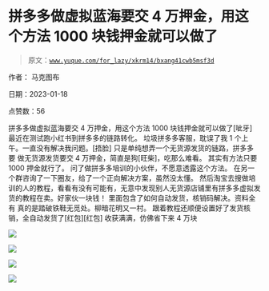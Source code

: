 # 拼多多做虚拟蓝海要交 4 万押金，用这个方法 1000 块钱押金就可以做了

> 原文：[`www.yuque.com/for_lazy/xkrm14/bxang41cwb5msf3d`](https://www.yuque.com/for_lazy/xkrm14/bxang41cwb5msf3d)



作者： 马克图布 

日期：2023-01-18 

点赞数：56 

拼多多做虚拟蓝海要交 4 万押金，用这个方法 1000 块钱押金就可以做了[呲牙] 最近在测试跑小红书到拼多多的链路转化。 垃圾拼多多客服，耽误了我 1 个上午。一直没有解决我问题。[捂脸] 只是单纯想弄一个无货源发货的链路，拼多多要 做无货源发货要交 4 万押金，简直是狗[旺柴]，吃那么难看。 其实有方法只要 1000 押金就行了。 问了做拼多多培训的小伙伴，不愿意透露这个方法。 在另一个群咨询了一下圈友，给了一个正向解决方案，虽然没太懂。 然后淘宝去搜做培训的人的教程，看看有没有可能有，无意中发现别人无货源店铺里有拼多多虚拟发货的教程在卖。好家伙一块钱！ 里面包含了如何自动发货，核销码解决。资料全有 真的是踏破铁鞋无觅处。柳暗花明又一村。 跟着教程还顺便设置好了发货核销，全自动发货了[红包][红包] 收获满满，仿佛省下来 4 万块 

![](img/98b279526ef23a4d11af8bb936cb78bf.png)  

![](img/b968e15b7e2310f8748f33db084d43ed.png)  

![](img/9f492fb4137640586bb1158cd8cb9d12.png)  

![](img/a1deeee0873a1f9079a345c7137a8b92.png) 

